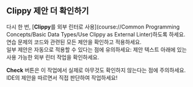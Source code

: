 ## Clippy 제안 더 확인하기

다시 한 번, [**Clippy**를 외부 린터로 사용](course://Common Programming Concepts/Basic Data Types/Use Clippy as External Linter)하도록 하세요.  
연습 문제의 코드와 관련된 모든 제안을 확인하고 적용하세요.  
일부 제안은 자동으로 적용할 수 있다는 점에 유의하세요: 제안 텍스트 아래에 있는  
사용 가능한 외부 린터 작업을 확인하세요.

**Check** 버튼은 이 작업에서 실제로 아무것도 확인하지 않는다는 점에 주의하세요.  
IDE의 제안을 따르면서 직접 판단하여 작업하세요!